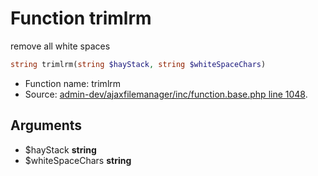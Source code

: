 Function trimlrm
===========================

remove all white spaces



```php
string trimlrm(string $hayStack, string $whiteSpaceChars)
```

* Function name: trimlrm
* Source: [admin-dev/ajaxfilemanager/inc/function.base.php line 1048](https://github.com/PrestaShop/PrestaShop/blob/1.5.0.5/admin-dev/ajaxfilemanager/inc/function.base.php#L1048).

Arguments
---------

* $hayStack **string**
* $whiteSpaceChars **string**

